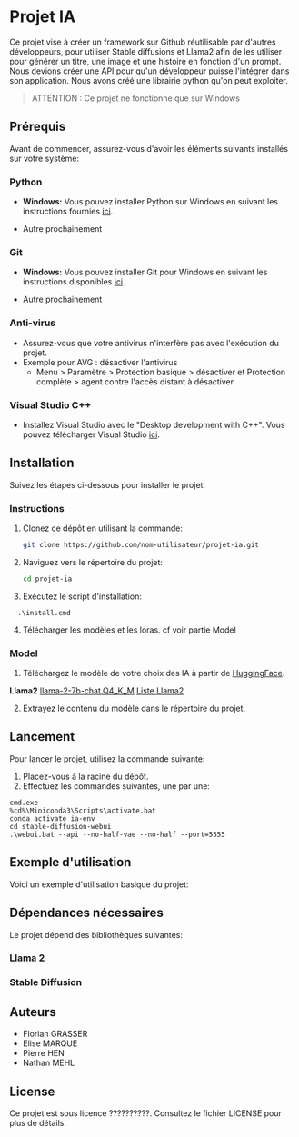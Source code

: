 # Projet IA

Ce projet vise à créer un framework sur Github réutilisable par d'autres développeurs, pour utiliser Stable diffusions et Llama2 afin de les utiliser pour générer un titre, une image et une histoire en fonction d'un prompt.
Nous devions créer une API pour qu'un développeur puisse l'intégrer dans son application.
Nous avons créé une librairie python qu'on peut exploiter.

> ATTENTION : Ce projet ne fonctionne que sur Windows

## Prérequis

Avant de commencer, assurez-vous d'avoir les éléments suivants installés sur votre système:

### Python

- **Windows:**
  Vous pouvez installer Python sur Windows en suivant les instructions fournies [ici](https://kinsta.com/fr/base-de-connaissances/installer-python/#windows-1).

- Autre prochainement

### Git

- **Windows:**
  Vous pouvez installer Git pour Windows en suivant les instructions disponibles [ici](https://gitforwindows.org/).

- Autre prochainement

### Anti-virus

- Assurez-vous que votre antivirus n'interfère pas avec l'exécution du projet.
- Exemple pour AVG : désactiver l'antivirus
  - Menu > Paramètre > Protection basique > désactiver et Protection complète > agent contre l'accès distant à désactiver

### Visual Studio C++

- Installez Visual Studio avec le "Desktop development with C++". Vous pouvez télécharger Visual Studio [ici](https://visualstudio.microsoft.com/fr/vs/community/).

## Installation

Suivez les étapes ci-dessous pour installer le projet:

### Instructions

1. Clonez ce dépôt en utilisant la commande:

   ```bash
   git clone https://github.com/nom-utilisateur/projet-ia.git
   ```

2. Naviguez vers le répertoire du projet:

   ```bash
   cd projet-ia
   ```

3. Exécutez le script d'installation:

```
  .\install.cmd
```

4. Télécharger les modèles et les loras.
   cf voir partie Model

### Model

1. Téléchargez le modèle de votre choix des IA à partir de [HuggingFace](https://huggingface.co).

**Llama2**
[llama-2-7b-chat.Q4_K_M](https://huggingface.co/TheBloke/Llama-2-7B-Chat-GGUF/blob/main/llama-2-7b-chat.Q4_K_M.gguf)
[Liste Llama2](https://huggingface.co/TheBloke/Llama-2-7B-Chat-GGUF)

2. Extrayez le contenu du modèle dans le répertoire du projet.

## Lancement

Pour lancer le projet, utilisez la commande suivante:

1. Placez-vous à la racine du dépôt.
2. Effectuez les commandes suivantes, une par une:

```
cmd.exe
%cd%\Miniconda3\Scripts\activate.bat
conda activate ia-env
cd stable-diffusion-webui
.\webui.bat --api --no-half-vae --no-half --port=5555
```

## Exemple d'utilisation

Voici un exemple d'utilisation basique du projet:

## Dépendances nécessaires

Le projet dépend des bibliothèques suivantes:

### Llama 2

### Stable Diffusion

## Auteurs

- Florian GRASSER
- Elise MARQUE
- Pierre HEN
- Nathan MEHL

## License

Ce projet est sous licence ??????????. Consultez le fichier LICENSE pour plus de détails.
